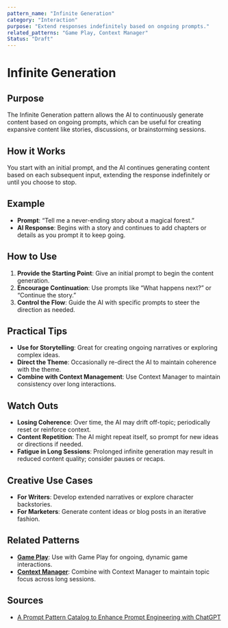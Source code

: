 ```yaml
---
pattern_name: "Infinite Generation"
category: "Interaction"
purpose: "Extend responses indefinitely based on ongoing prompts."
related_patterns: "Game Play, Context Manager"
Status: "Draft"
---
```


# Infinite Generation

## Purpose
The Infinite Generation pattern allows the AI to continuously generate content based on ongoing prompts, which can be useful for creating expansive content like stories, discussions, or brainstorming sessions.

## How it Works
You start with an initial prompt, and the AI continues generating content based on each subsequent input, extending the response indefinitely or until you choose to stop.

## Example
- **Prompt**: “Tell me a never-ending story about a magical forest.”
- **AI Response**: Begins with a story and continues to add chapters or details as you prompt it to keep going.

## How to Use
1. **Provide the Starting Point**: Give an initial prompt to begin the content generation.
2. **Encourage Continuation**: Use prompts like “What happens next?” or “Continue the story.”
3. **Control the Flow**: Guide the AI with specific prompts to steer the direction as needed.

## Practical Tips
- **Use for Storytelling**: Great for creating ongoing narratives or exploring complex ideas.
- **Direct the Theme**: Occasionally re-direct the AI to maintain coherence with the theme.
- **Combine with Context Management**: Use Context Manager to maintain consistency over long interactions.

## Watch Outs
- **Losing Coherence**: Over time, the AI may drift off-topic; periodically reset or reinforce context.
- **Content Repetition**: The AI might repeat itself, so prompt for new ideas or directions if needed.
- **Fatigue in Long Sessions**: Prolonged infinite generation may result in reduced content quality; consider pauses or recaps.

## Creative Use Cases
- **For Writers**: Develop extended narratives or explore character backstories.
- **For Marketers**: Generate content ideas or blog posts in an iterative fashion.

## Related Patterns
- **[Game Play](game-play.md)**: Use with Game Play for ongoing, dynamic game interactions.
- **[Context Manager](context-manager.md)**: Combine with Context Manager to maintain topic focus across long sessions.

## Sources
- [A Prompt Pattern Catalog to Enhance Prompt Engineering with ChatGPT](https://arxiv.org/pdf/2302.11382)